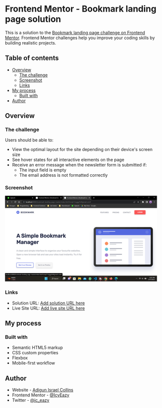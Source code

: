 # Frontend Mentor - Bookmark landing page solution

This is a solution to the [Bookmark landing page challenge on Frontend Mentor](https://www.frontendmentor.io/challenges/bookmark-landing-page-5d0b588a9edda32581d29158). Frontend Mentor challenges help you improve your coding skills by building realistic projects. 

## Table of contents

- [Overview](#overview)
  - [The challenge](#the-challenge)
  - [Screenshot](#screenshot)
  - [Links](#links)
- [My process](#my-process)
  - [Built with](#built-with)
- [Author](#author)

## Overview

### The challenge

Users should be able to:

- View the optimal layout for the site depending on their device's screen size
- See hover states for all interactive elements on the page
- Receive an error message when the newsletter form is submitted if:
  - The input field is empty
  - The email address is not formatted correctly

### Screenshot

![](./Screenshot%20(162).png)

### Links

- Solution URL: [Add solution URL here](https://github.com/IcyEazy/IcyEazy-bookmark-landing-page.git)
- Live Site URL: [Add live site URL here](https://icyeazy.github.io/IcyEazy-bookmark-landing-page/)

## My process

### Built with

- Semantic HTML5 markup
- CSS custom properties
- Flexbox
- Mobile-first workflow

## Author

- Website - [Adigun Israel Collins](https://www.github.com/IcyEazy)
- Frontend Mentor - [@IcyEazy](https://www.frontendmentor.io/profile/IcyEazy)
- Twitter - [@ic_eazy](https://www.twitter.com/ic_eazy)
